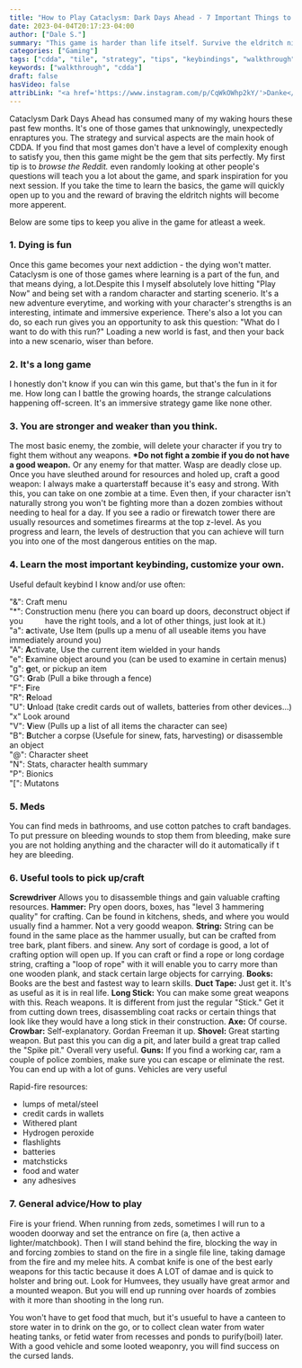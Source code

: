 ```yaml
---
title: "How to Play Cataclysm: Dark Days Ahead - 7 Important Things to Know" ## Means name of the article is filename
date: 2023-04-04T20:17:23-04:00
author: ["Dale S."]
summary: "This game is harder than life itself. Survive the eldritch nights with these tips."
categories: ["Gaming"]
tags: ["cdda", "tile", "strategy", "tips", "keybindings", "walkthrough"]
keywords: ["walkthrough", "cdda"]
draft: false
hasVideo: false
attribLink: "<a href='https://www.instagram.com/p/CqWkOWhp2kY/'>Danke</a>"
---
```


Cataclysm Dark Days Ahead has consumed many of my waking hours these past few months. It's one of those games that unknowingly, unexpectedly enraptures you. The strategy and survical aspects are the main hook of CDDA. If you find that most games don't have a level of complexity enough to satisfy you, then this game might be the gem that sits perfectly. My first tip is to _browse the Reddit._ even randomly looking at other people's questions will teach you a lot about the game, and spark inspiration for you next session. If you take the time to learn the basics, the game will quickly open up to you and the reward of braving the eldritch nights will become more apperent.

Below are some tips to keep you alive in the game for atleast a week.

### 1. Dying is fun

Once this game becomes your next addiction - the dying won't matter. Cataclysm is one of those games where learning is a part of the fun, and that means dying, a lot.Despite this I myself absolutely love hitting "Play Now" and being set with a random character and starting scenerio. It's a new adventure everytime, and working with your character's strengths is an interesting, intimate and immersive experience. There's also a lot you can do, so each run gives you an opportunity to ask this question: "What do I want to do with this run?" Loading a new world is fast, and then your back into a new scenario, wiser than before.

### 2. It's a long game

I honestly don't know if you can win this game, but that's the fun in it for me. How long can I battle the growing hoards, the strange calculations happening off-screen. It's an immersive strategy game like none other.

### 3. You are stronger and weaker than you think.

The most basic enemy, the zombie, will delete your character if you try to fight them without any weapons. **\*Do not fight a zombie if you do not have a good weapon.** Or any enemy for that matter. Wasp are deadly close up. Once you have sleuthed around for resources and holed up, craft a good weapon: I always make a quarterstaff because it's easy and strong. With this, you can take on one zombie at a time. Even then, if your character isn't naturally strong you won't be fighting more than a dozen zombies without needing to heal for a day. If you see a radio or firewatch tower there are usually resources and sometimes firearms at the top z-level. As you progress and learn, the levels of destruction that you can achieve will turn you into one of the most dangerous entities on the map.

### 4. Learn the most important keybinding, customize your own.

Useful default keybind I know and/or use often:

"&": Craft menu  
"\*": Construction menu (here you can board up doors, deconstruct object if you &emsp;&emsp;&ensp;have the right tools, and a lot of other things, just look at it.)  
"a": **a**ctivate, Use Item (pulls up a menu of all useable items you have immediately around you)  
"A": **A**ctivate, Use the current item wielded in your hands  
"e": **E**xamine object around you (can be used to examine in certain menus)  
"g": **g**et, or pickup an item  
"G": **G**rab (Pull a bike through a fence)  
"F": **F**ire  
"R": **R**eload  
"U": **U**nload (take credit cards out of wallets, batteries from other devices...)  
"x" Look around  
"V": **V**iew (Pulls up a list of all items the character can see)  
"B": **B**utcher a corpse (Usefule for sinew, fats, harvesting) or disassemble an object  
"@": Character sheet  
"N": Stats, character health summary  
"P": Bionics  
"\[": Mutatons

### 5. Meds

You can find meds in bathrooms, and use cotton patches to craft bandages.
To put pressure on bleeding wounds to stop them from bleeding, make sure you are not holding anything and the character will do it automatically if t hey are bleeding.

### 6. Useful tools to pick up/craft

**Screwdriver** Allows you to disassemble things and gain valuable crafting resources.
**Hammer:** Pry open doors, boxes, has "level 3 hammering quality" for crafting. Can be found in kitchens, sheds, and where you would usually find a hammer. Not a very goodd weapon.
**String:** String can be found in the same place as the hammer usually, but can be crafted from tree bark, plant fibers. and sinew. Any sort of cordage is good, a lot of crafting option will open up. If you can craft or find a rope or long cordage string, crafting a "loop of rope" with it will enable you to carry more than one wooden plank, and stack certain large objects for carrying.
**Books:** Books are the best and fastest way to learn skills.
**Duct Tape:** Just get it. It's as useful as it is in real life.
**Long Stick:** You can make some great weapons with this. Reach weapons. It is different from just the regular "Stick." Get it from cutting down trees, disassembling coat racks or certain things that look like they would have a long stick in their construction.
**Axe:** Of course.
**Crowbar:** Self-explanatory. Gordan Freeman it up.
**Shovel:** Great starting weapon. But past this you can dig a pit, and later build a great trap called the "Spike pit." Overall very useful.
**Guns:** If you find a working car, ram a couple of police zombies, make sure you can escape or eliminate the rest. You can end up with a lot of guns. Vehicles are very useful

Rapid-fire resources:

- lumps of metal/steel
- credit cards in wallets
- Withered plant
- Hydrogen peroxide
- flashlights
- batteries
- matchsticks
- food and water
- any adhesives

### 7. General advice/How to play

Fire is your friend. When running from zeds, sometimes I will run to a wooden doorway and set the entrance on fire (a, then active a lighter/matchbook). Then I will stand behind the fire, blocking the way in and forcing zombies to stand on the fire in a single file line, taking damage from the fire and my melee hits. A combat knife is one of the best early weapons for this tactic because it does A LOT of damae and is quick to holster and bring out. Look for Humvees, they usually have great armor and a mounted weapon. But you will end up running over hoards of zombies with it more than shooting in the long run.

You won't have to get food that much, but it's usueful to have a canteen to store water in to drink on the go, or to collect clean water from water heating tanks, or fetid water from recesses and ponds to purify(boil) later. With a good vehicle and some looted weaponry, you will find success on the cursed lands.
